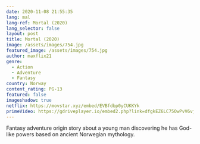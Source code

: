 ```yaml
---
date: 2020-11-08 21:55:35
lang: mal
lang-ref: Mortal (2020)
lang_selector: false
layout: post
title: Mortal (2020)
image: /assets/images/754.jpg
featured_image: /assets/images/754.jpg
author: maxflix21
genre:
  - Action
  - Adventure
  - Fantasy
country: Norway
content_rating: PG-13
featured: false
imageshadow: true
netflix: https://movstar.xyz/embed/EVBfdbp0yCUKKYk
primeVideo: https://gdriveplayer.io/embed2.php?link=dfgkEZ6LC75OwPvV6vjI3AGPstcZv%252FxeIWn2QZadgGdgkY3a1K%252BO2UpfwiH9Ob4HH7SQnLrxxGyjxJbRVJc7PgFeKorQpHHa2iXAM2TjxGzwwD5%252Bts0TeCq8N4rvKFRwVUEbLpnqwtIYxP%252BbfS4OKKkVmADW8vgpkcXqsPrLY8PQBRiprvE2moiNyGWEm3ERA%253D
---
```

 Fantasy adventure origin story about a young man discovering he has God-like powers based on ancient Norwegian mythology.